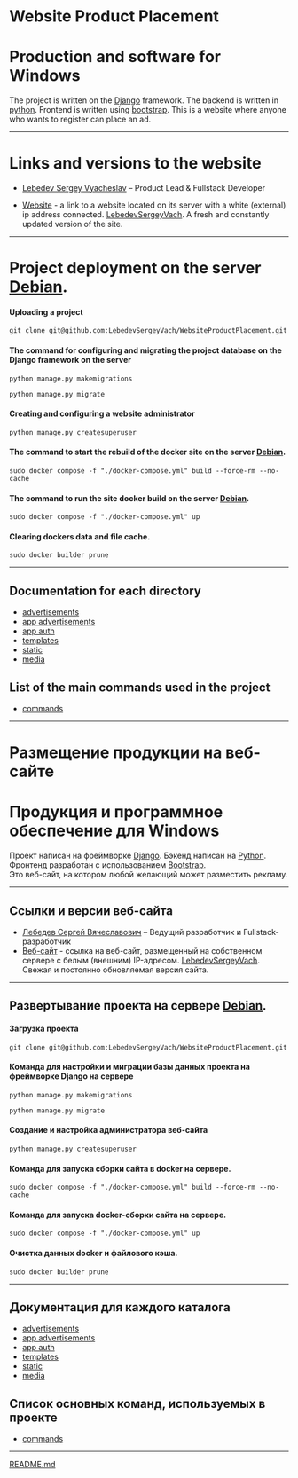 # Website Product Placement 
# Production and software for Windows

The project is written on the [Django](https://www.djangoproject.com) framework.
The backend is written in [python](https://www.python.org).
Frontend is written using [bootstrap](https://getbootstrap.com).
This is a website where anyone who wants to register can place an ad.

___

# Links and versions to the website    

* [Lebedev Sergey Vyacheslav](https://github.com/LebedevSergeyVach) – Product Lead & Fullstack Developer

* [Website](https://serphantom.space) - a link to a website located on its server with a white (external) ip address connected. [LebedevSergeyVach](https://github.com/LebedevSergeyVach). A fresh and constantly updated version of the site.

___

# Project deployment on the server [Debian](https://www.debian.org).

#### Uploading a project
```commandline
git clone git@github.com:LebedevSergeyVach/WebsiteProductPlacement.git
```
#### The command for configuring and migrating the project database on the Django framework on the server
```commandline
python manage.py makemigrations
```
```commandline
python manage.py migrate
```
#### Creating and configuring a website administrator
```commandline
python manage.py createsuperuser
```
#### The command to start the rebuild of the docker site on the server [Debian](https://www.debian.org).
```commandline
sudo docker compose -f "./docker-compose.yml" build --force-rm --no-cache
```
#### The command to run the site docker build on the server [Debian](https://www.debian.org).
```commandline
sudo docker compose -f "./docker-compose.yml" up
```
#### Clearing dockers data and file cache.
```commandline
sudo docker builder prune
```
___

## Documentation for each directory

* [advertisements](advertisements%2Fadvertisements%2FREADME.md)
* [app advertisements](advertisements%2Fapp_advertisements%2FREADME.md)
* [app auth](advertisements%2Fapp_auth%2FREADME.md)
* [templates](advertisements%2Ftemplates%2FREADME.md)
* [static](advertisements%2Fstatic%2FREADME.md)
* [media](advertisements%2Fmedia%2FREADME.md)

## List of the main commands used in the project

* [commands](advertisements%2FREADME.md)

---

# Размещение продукции на веб-сайте
# Продукция и программное обеспечение для Windows

Проект написан на фреймворке [Django](https://www.djangoproject.com).
Бэкенд написан на [Python](https://www.python.org).  
Фронтенд разработан с использованием [Bootstrap](https://getbootstrap.com).  
Это веб-сайт, на котором любой желающий может разместить рекламу.

---

## Ссылки и версии веб-сайта    
* [Лебедев Сергей Вячеславович](https://github.com/LebedevSergeyVach) – Ведущий разработчик и Fullstack-разработчик
* [Веб-сайт](https://serphantom.space) - ссылка на веб-сайт, размещенный на собственном сервере с белым (внешним) IP-адресом. [LebedevSergeyVach](https://github.com/LebedevSergeyVach). Свежая и постоянно обновляемая версия сайта.

---

## Развертывание проекта на сервере [Debian](https://www.debian.org).

#### Загрузка проекта
```commandline
git clone git@github.com:LebedevSergeyVach/WebsiteProductPlacement.git
```
#### Команда для настройки и миграции базы данных проекта на фреймворке Django на сервере
```commandline
python manage.py makemigrations
```
```commandline
python manage.py migrate
```
#### Создание и настройка администратора веб-сайта
```commandline
python manage.py createsuperuser
```
#### Команда для запуска сборки сайта в docker на сервере.
```commandline
sudo docker compose -f "./docker-compose.yml" build --force-rm --no-cache
```
#### Команда для запуска docker-сборки сайта на сервере.
```commandline
sudo docker compose -f "./docker-compose.yml" up
```
#### Очистка данных docker и файлового кэша.
```commandline
sudo docker builder prune
```

---

## Документация для каждого каталога
* [advertisements](advertisements%2Fadvertisements%2FREADME.md)
* [app advertisements](advertisements%2Fapp_advertisements%2FREADME.md)
* [app auth](advertisements%2Fapp_auth%2FREADME.md)
* [templates](advertisements%2Ftemplates%2FREADME.md)
* [static](advertisements%2Fstatic%2FREADME.md)
* [media](advertisements%2Fmedia%2FREADME.md)

## Список основных команд, используемых в проекте
* [commands](advertisements%2FREADME.md)

___

[README.md](README.md)
